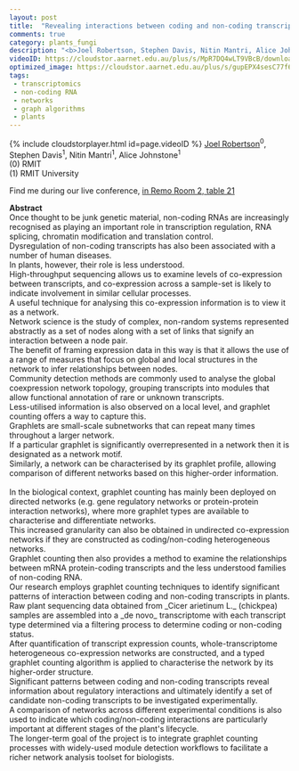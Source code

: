 ```yaml
---
layout: post
title:  "Revealing interactions between coding and non-coding transcripts in plants using heterogeneous networks"
comments: true
category: plants_fungi
description: "<b>Joel Robertson, Stephen Davis, Nitin Mantri, Alice Johnstone</b><br/>Once thought to be junk genetic material, non-codi..."
videoID: https://cloudstor.aarnet.edu.au/plus/s/MpR7DQ4wLT9VBcB/download
optimized_image: https://cloudstor.aarnet.edu.au/plus/s/gupEPX4sesC77f6/download
tags:
 - transcriptomics
 - non-coding RNA
 - networks
 - graph algorithms
 - plants
---
```

{% include cloudstorplayer.html id=page.videoID %}
<u>Joel Robertson</u><sup>0</sup>, Stephen Davis<sup>1</sup>, Nitin Mantri<sup>1</sup>, Alice Johnstone<sup>1</sup><br/>
\(0\) RMIT<br/>
\(1\) RMIT University

Find me during our live conference, [in Remo Room 2, table 21](https://remo.co)

<b>Abstract</b><br/>
Once thought to be junk genetic material, non-coding RNAs are increasingly recognised as playing an important role in transcription regulation, RNA splicing, chromatin modification and translation control.<br/>Dysregulation of non-coding transcripts has also been associated with a number of human diseases.<br/>In plants, however, their role is less understood.<br/>High-throughput sequencing allows us to examine levels of co-expression between transcripts, and co-expression across a sample-set is likely to indicate involvement in similar cellular processes.<br/>A useful technique for analysing this co-expression information is to view it as a network.<br/>Network science is the study of complex, non-random systems represented abstractly as a set of nodes along with a set of links that signify an interaction between a node pair.<br/>The benefit of framing expression data in this way is that it allows the use of a range of measures that focus on global and local structures in the network to infer relationships between nodes.<br/>Community detection methods are commonly used to analyse the global coexpression network topology, grouping transcripts into modules that allow functional annotation of rare or unknown transcripts.<br/>Less-utilised information is also observed on a local level, and graphlet counting offers a way to capture this.<br/>Graphlets are small-scale subnetworks that can repeat many times throughout a larger network.<br/>If a particular graphlet is significantly overrepresented in a network then it is designated as a network motif.<br/>Similarly, a network can be characterised by its graphlet profile, allowing comparison of different networks based on this higher-order information.<br/><br/>In the biological context, graphlet counting has mainly been deployed on directed networks \(e.g. gene regulatory networks or protein-protein interaction networks\), where more graphlet types are available to characterise and differentiate networks.<br/>This increased granularity can also be obtained in undirected co-expression networks if they are constructed as coding/non-coding heterogeneous networks.<br/>Graphlet counting then also provides a method to examine the relationships between mRNA protein-coding transcripts and the less understood families of non-coding RNA.<br/>Our research employs graphlet counting techniques to identify significant patterns of interaction between coding and non-coding transcripts in plants.<br/>Raw plant sequencing data obtained from \_Cicer arietinum L.\_ \(chickpea\) samples are assembled into a \_de novo\_ transcriptome with each transcript type determined via a filtering process to determine coding or non-coding status.<br/>After quantification of transcript expression counts, whole-transcriptome heterogeneous co-expression networks are constructed, and a typed graphlet counting algorithm is applied to characterise the network by its higher-order structure.<br/>Significant patterns between coding and non-coding transcripts reveal information about regulatory interactions and ultimately identify a set of candidate non-coding transcripts to be investigated experimentally. <br/>A comparison of networks across different experimental conditions is also used to indicate which coding/non-coding interactions are particularly important at different stages of the plant's lifecycle.<br/>The longer-term goal of the project is to integrate graphlet counting processes with widely-used module detection workflows to facilitate a richer network analysis toolset for biologists.<br/>
